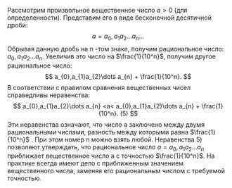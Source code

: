 Рассмотрим произвольное вещественное число $a>0$ (для определенности). Представим его в виде бесконечной десятичной дроби:
$$
a =  a_{0},a_{1}a_{2}\dots a_{n}\dots 
$$
Обрывая данную дробь на n -том знаке, получим рациональное число: $a_{0},a_{1}a_{2}\dots a_{n}$. Увеличив это число на $\frac{1}{10^n}$, получим другое рациональное число:
$$
a_{0},a_{1}a_{2}\dots a_{n} + \frac{1}{10^n}.
$$
В соответствии с правилом сравнения вещественных чисел справедливы неравенства:
$$
a_{0},a_{1}a_{2}\dots a_{n} <a< a_{0},a_{1}a_{2}\dots a_{n} + \frac{1}{10^n}. (5)
$$
Эти неравенства означают, что число a заключено между двумя рациональными числами, разность между которыми равна $\frac{1}{10^n}$ . При этом номер n можно взять любой.
Неравенства 5) позволяют утверждать, что рациональное число $a =  a_{0},a_{1}a_{2}\dots a_{n}$ приближает вещественное число a с точностью $\frac{1}{10^n}$. 
На практике всегда имеют дело с приближенным значением вещественного числа, заменяя его рациональным числом с требуемой точностью.
